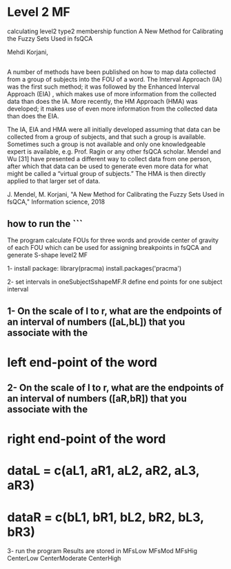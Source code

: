 # Level 2 MF
calculating level2 type2 membership function
A New Method for Calibrating the Fuzzy Sets Used in fsQCA

Mehdi Korjani,

##
A number of methods have been published on how to map data collected from a group of subjects into the FOU of a word. The Interval Approach (IA) was the first such method; it was followed by the Enhanced Interval Approach (EIA) , which makes use of more information from the collected data than does the IA. More recently, the HM Approach (HMA) was developed; it makes use of even more information from the collected data than does the EIA.

The IA, EIA and HMA were all initially developed assuming that data can be collected from a group of subjects, and that such a group is available. Sometimes such a group is not available and only one knowledgeable expert is available, e.g. Prof. Ragin or any other fsQCA scholar. Mendel and Wu [31] have presented a different way to collect data from one person, after which that data can be used to generate even more data for what might be called a “virtual group of subjects.” The HMA is then directly applied to that larger set of data.

J. Mendel, M. Korjani, "A New Method for Calibrating the Fuzzy Sets Used in fsQCA," Information science, 2018

## how to run the ```
The program calculate FOUs for three words and provide center of gravity of each FOU which can be used for assigning breakpoints in fsQCA and generate S-shape level2 MF

1- install package: library(pracma)
  install.packages('pracma')

2- set intervals in oneSubjectSshapeMF.R
define end points for one subject interval
## 1- On the scale of l to r, what are the endpoints of an interval of numbers ([aL,bL]) that you associate with the
# left end-point of the word
## 2- On the scale of l to r, what are the endpoints of an interval of numbers ([aR,bR]) that you associate with the
# right end-point of the word
# dataL = c(aL1, aR1, aL2, aR2, aL3, aR3)
# dataR = c(bL1, bR1, bL2, bR2, bL3, bR3)

3- run the program
Results are stored in
  MFsLow
  MFsMod
  MFsHig
  CenterLow
  CenterModerate
  CenterHigh


```
